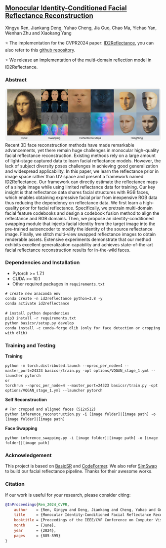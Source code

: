 ## [Monocular Identity-Conditioned Facial Reflectance Reconstruction](https://xingyuren.github.io/id2reflectance/)

Xingyu Ren, Jiankang Deng, Yuhao Cheng, Jia Guo, Chao Ma, Yichao Yan, Wenhan Zhu and Xiaokang Yang

:star: The implementation for the CVPR2024 paper: [ID2Reflectance](https://openaccess.thecvf.com/content/CVPR2024/papers/Ren_Monocular_Identity-Conditioned_Facial_Reflectance_Reconstruction_CVPR_2024_paper.pdf), you can also refer to this [github repository](https://github.com/phiphiphi31/DiffusionTrack).

:star: We release an implementation of the multi-domain reflection model in ID2Reflectance.

### Abstract
![TEASER](./teaser/teaser.png)
Recent 3D face reconstruction methods have made remarkable advancements, yet there remain huge challenges in monocular high-quality facial reflectance reconstruction. Existing methods rely on a large amount of light-stage captured data to learn facial reflectance models. However, the lack of subject diversity poses challenges in achieving good generalization and widespread applicability. In this paper, we learn the reflectance prior in image space rather than UV space and present a framework named ID2Reflectance. Our framework can directly estimate the reflectance maps of a single image while using limited reflectance data for training. Our key insight is that reflectance data shares facial structures with RGB faces, which enables obtaining expressive facial prior from inexpensive RGB data thus reducing the dependency on reflectance data. We first learn a high-quality prior for facial reflectance. Specifically, we pretrain multi-domain facial feature codebooks and design a codebook fusion method to align the reflectance and RGB domains. Then, we propose an identity-conditioned swapping module that injects facial identity from the target image into the pre-trained autoencoder to modify the identity of the source reflectance image. Finally, we stitch multi-view swapped reflectance images to obtain renderable assets. Extensive experiments demonstrate that our method exhibits excellent generalization capability and achieves state-of-the-art facial reflectance reconstruction results for in-the-wild faces.

### Dependencies and Installation
- Pytorch >= 1.7.1
- CUDA >= 10.1
- Other required packages in `requirements.txt`
```
# create new anaconda env
conda create -n id2reflectance python=3.8 -y
conda activate id2reflectance

# install python dependencies
pip3 install -r requirements.txt
python basicsr/setup.py develop
conda install -c conda-forge dlib (only for face detection or cropping with dlib)
```
<!-- conda install -c conda-forge dlib -->

### Training and Testing

**Training**
```
python -m torch.distributed.launch --nproc_per_node=4 --master_port=24323 basicsr/train.py -opt options/VQGAN_stage_1.yml --launcher pytorch
or
torchrun --nproc_per_node=4 --master_port=24323 basicsr/train.py -opt options/VQGAN_stage_1.yml --launcher pytorch
```
**Self Reconstruction**
```
# For cropped and aligned faces (512x512)
python inference_reconstruction.py -i [image folder]|[image path] -o [image folder]|[image path]
```

**Face Swapping**
```
python inference_swapping.py -i [image folder]|[image path] -o [image folder]|[image path]
```

### Acknowledgement

This project is based on [BasicSR](https://github.com/XPixelGroup/BasicSR) and [CodeFormer](https://github.com/sczhou/CodeFormer). We also refer [SimSwap](https://github.com/neuralchen/SimSwap) to build our facial reflectance pipeline. Thanks for their awesome works.



### Citation
If our work is useful for your research, please consider citing:

```Bibtex
@InProceedings{Ren_2024_CVPR,
    author    = {Ren, Xingyu and Deng, Jiankang and Cheng, Yuhao and Guo, Jia and Ma, Chao and Yan, Yichao and Zhu, Wenhan and Yang, Xiaokang},
    title     = {Monocular Identity-Conditioned Facial Reflectance Reconstruction},
    booktitle = {Proceedings of the IEEE/CVF Conference on Computer Vision and Pattern Recognition (CVPR)},
    month     = {June},
    year      = {2024},
    pages     = {885-895}
}
```